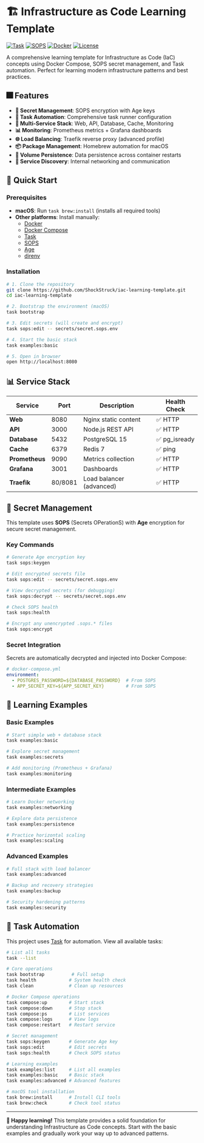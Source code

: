 # 🏗️ Infrastructure as Code Learning Template

[![Task](https://img.shields.io/badge/Task-Enabled-brightgreen?logo=task)](https://taskfile.dev)
[![SOPS](https://img.shields.io/badge/SOPS-Encrypted-blue?logo=mozilla)](https://github.com/mozilla/sops)
[![Docker](https://img.shields.io/badge/Docker-Compose-blue?logo=docker)](https://docs.docker.com/compose/)
[![License](https://img.shields.io/badge/License-MIT-green.svg)](LICENSE)

A comprehensive learning template for Infrastructure as Code (IaC) concepts using Docker Compose, SOPS secret management, and Task automation. Perfect for learning modern infrastructure patterns and best practices.

## 🎆 Features

- **🔐 Secret Management**: SOPS encryption with Age keys
- **🚀 Task Automation**: Comprehensive task runner configuration
- **🐳 Multi-Service Stack**: Web, API, Database, Cache, Monitoring
- **📊 Monitoring**: Prometheus metrics + Grafana dashboards
- **🌐 Load Balancing**: Traefik reverse proxy (advanced profile)
- **📦 Package Management**: Homebrew automation for macOS
- **📁 Volume Persistence**: Data persistence across container restarts
- **🔗 Service Discovery**: Internal networking and communication

## 🚀 Quick Start

### Prerequisites

- **macOS**: Run `task brew:install` (installs all required tools)
- **Other platforms**: Install manually:
  - [Docker](https://docs.docker.com/get-docker/)
  - [Docker Compose](https://docs.docker.com/compose/install/)
  - [Task](https://taskfile.dev/installation/)
  - [SOPS](https://github.com/mozilla/sops)
  - [Age](https://github.com/FiloSottile/age)
  - [direnv](https://direnv.net/docs/installation.html)

### Installation

```bash
# 1. Clone the repository
git clone https://github.com/ShockStruck/iac-learning-template.git
cd iac-learning-template

# 2. Bootstrap the environment (macOS)
task bootstrap

# 3. Edit secrets (will create and encrypt)
task sops:edit -- secrets/secret.sops.env

# 4. Start the basic stack
task examples:basic

# 5. Open in browser
open http://localhost:8080
```

## 📊 Service Stack

| Service | Port | Description | Health Check |
|---------|------|-------------|-------------|
| **Web** | 8080 | Nginx static content | ✅ HTTP |
| **API** | 3000 | Node.js REST API | ✅ HTTP |
| **Database** | 5432 | PostgreSQL 15 | ✅ pg_isready |
| **Cache** | 6379 | Redis 7 | ✅ ping |
| **Prometheus** | 9090 | Metrics collection | ✅ HTTP |
| **Grafana** | 3001 | Dashboards | ✅ HTTP |
| **Traefik** | 80/8081 | Load balancer (advanced) | ✅ HTTP |

## 🔐 Secret Management

This template uses **SOPS** (Secrets OPerationS) with **Age** encryption for secure secret management.

### Key Commands

```bash
# Generate Age encryption key
task sops:keygen

# Edit encrypted secrets file
task sops:edit -- secrets/secret.sops.env

# View decrypted secrets (for debugging)
task sops:decrypt -- secrets/secret.sops.env

# Check SOPS health
task sops:health

# Encrypt any unencrypted .sops.* files
task sops:encrypt
```

### Secret Integration

Secrets are automatically decrypted and injected into Docker Compose:

```yaml
# docker-compose.yml
environment:
  - POSTGRES_PASSWORD=${DATABASE_PASSWORD}  # From SOPS
  - APP_SECRET_KEY=${APP_SECRET_KEY}        # From SOPS
```

## 🚀 Learning Examples

### Basic Examples

```bash
# Start simple web + database stack
task examples:basic

# Explore secret management
task examples:secrets

# Add monitoring (Prometheus + Grafana)
task examples:monitoring
```

### Intermediate Examples

```bash
# Learn Docker networking
task examples:networking

# Explore data persistence
task examples:persistence

# Practice horizontal scaling
task examples:scaling
```

### Advanced Examples

```bash
# Full stack with load balancer
task examples:advanced

# Backup and recovery strategies
task examples:backup

# Security hardening patterns
task examples:security
```

## 🚀 Task Automation

This project uses [Task](https://taskfile.dev) for automation. View all available tasks:

```bash
# List all tasks
task --list

# Core operations
task bootstrap          # Full setup
task health            # System health check
task clean             # Clean up resources

# Docker Compose operations
task compose:up        # Start stack
task compose:down      # Stop stack
task compose:ps        # List services
task compose:logs      # View logs
task compose:restart   # Restart service

# Secret management
task sops:keygen       # Generate Age key
task sops:edit         # Edit secrets
task sops:health       # Check SOPS status

# Learning examples
task examples:list     # List all examples
task examples:basic    # Basic stack
task examples:advanced # Advanced features

# macOS tool installation
task brew:install      # Install CLI tools
task brew:check        # Check tool status
```

---

**🎉 Happy learning!** This template provides a solid foundation for understanding Infrastructure as Code concepts. Start with the basic examples and gradually work your way up to advanced patterns.
